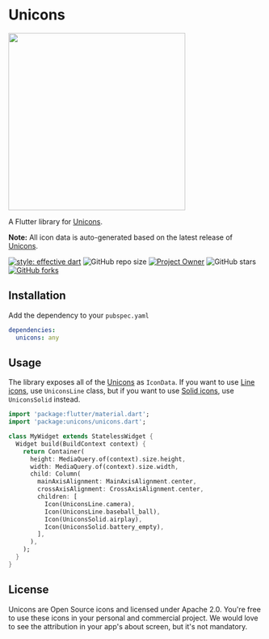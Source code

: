# Unicons

<div>
  <img src="https://i.imgur.com/pwnKyk3.png" width=350px>
</div>

A Flutter library for [Unicons](https://iconscout.com/unicons).

**Note:** All icon data is auto-generated based on the latest release of [Unicons](https://github.com/Iconscout/unicons).

[![style: effective dart](https://img.shields.io/badge/style-effective_dart-40c4ff.svg)](https://pub.dev/packages/effective_dart)
![GitHub repo size](https://img.shields.io/github/repo-size/pedrolemoz/unicons-flutter?color=40c4ff)
[![Project Owner](https://img.shields.io/badge/owner-Pedro%20Lemos-40c4ff)](https://github.com/pedrolemoz/)
![GitHub stars](https://img.shields.io/github/stars/pedrolemoz/unicons-flutter?style=social)
[![GitHub forks](https://img.shields.io/github/forks/pedrolemoz/cpf_util?style=social)](https://github.com/pedrolemoz/unicons-flutter/fork)

## Installation

Add the dependency to your `pubspec.yaml`

```yaml
dependencies:
  unicons: any
```

## Usage

The library exposes all of the [Unicons](https://iconscout.com/unicons) as `IconData`.
If you want to use [Line icons](https://iconscout.com/unicons/explore/line), use `UniconsLine` class, but if you want to use [Solid icons](https://iconscout.com/unicons/explore/solid), use `UniconsSolid` instead.

```dart
import 'package:flutter/material.dart';
import 'package:unicons/unicons.dart';

class MyWidget extends StatelessWidget {
  Widget build(BuildContext context) {
    return Container(
      height: MediaQuery.of(context).size.height,
      width: MediaQuery.of(context).size.width,
      child: Column(
        mainAxisAlignment: MainAxisAlignment.center,
        crossAxisAlignment: CrossAxisAlignment.center,
        children: [
          Icon(UniconsLine.camera),
          Icon(UniconsLine.baseball_ball),
          Icon(UniconsSolid.airplay),
          Icon(UniconsSolid.battery_empty),
        ],
      ),
    );
  }
}
```

## License

Unicons are Open Source icons and licensed under Apache 2.0. You're free to use these icons in your personal and commercial project. We would love to see the attribution in your app's about screen, but it's not mandatory.